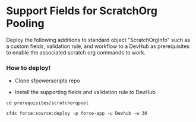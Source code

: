 # Support Fields for ScratchOrg Pooling

Deploy the following additions to standard object "ScratchOrgInfo" such as a custom fields, validation rule, and workflow to a DevHub as prerequisites to enable the associated scratch org commands to work.

### How to deploy!

- Clone sfpowerscripts repo

- Install the supporting fields and validation rule to DevHub

`cd prerequisites/scratchorgpool`

`sfdx force:source:deploy -p force-app -u Devhub -w 30`
